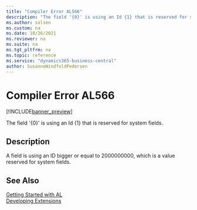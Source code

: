 ```yaml
---
title: "Compiler Error AL566"
description: "The field '{0}' is using an Id {1} that is reserved for system fields."
ms.author: solsen
ms.custom: na
ms.date: 10/26/2021
ms.reviewer: na
ms.suite: na
ms.tgt_pltfrm: na
ms.topic: reference
ms.service: "dynamics365-business-central"
author: SusanneWindfeldPedersen
---
```

[//]: # (START>DO_NOT_EDIT)
[//]: # (IMPORTANT:Do not edit any of the content between here and the END>DO_NOT_EDIT.)
[//]: # (Any modifications should be made in the .xml files in the ModernDev repo.)
# Compiler Error AL566

[!INCLUDE[banner_preview](../includes/banner_preview.md)]

The field '{0}' is using an Id {1} that is reserved for system fields.

## Description
A field is using an ID bigger or equal to 2000000000, which is a value reserved for system fields.  

[//]: # (IMPORTANT: END>DO_NOT_EDIT)
## See Also  
[Getting Started with AL](../devenv-get-started.md)  
[Developing Extensions](../devenv-dev-overview.md)  